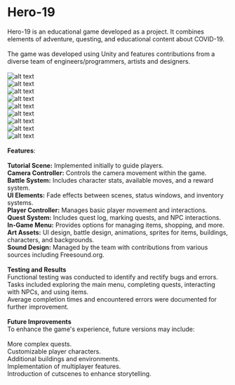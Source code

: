 # Hero-19
Hero-19 is an educational game developed as a project. It combines elements of adventure, questing, and educational content about COVID-19. 
<br>
<br>The game was developed using Unity and features contributions from a diverse team of engineers/programmers, artists and designers.
<br>
<br>
![alt text](https://github.com/Tomas6556/Hero-19/blob/main/1.PNG?raw=true)<br>
![alt text](https://github.com/Tomas6556/Hero-19/blob/main/2.PNG?raw=true)<br>
![alt text](https://github.com/Tomas6556/Hero-19/blob/main/3.PNG?raw=true)<br>
![alt text](https://github.com/Tomas6556/Hero-19/blob/main/4.PNG?raw=true)<br>
![alt text](https://github.com/Tomas6556/Hero-19/blob/main/5.PNG?raw=true)<br>
![alt text](https://github.com/Tomas6556/Hero-19/blob/main/6.jpg?raw=true)<br>
![alt text](https://github.com/Tomas6556/Hero-19/blob/main/player.png?raw=true)<br>
![alt text](https://github.com/Tomas6556/Hero-19/blob/main/police.png?raw=true)<br>
![alt text](https://github.com/Tomas6556/Hero-19/blob/main/website.jpg?raw=true)<br>
<br>
**Features**: <br>
<br>
**Tutorial Scene:** Implemented initially to guide players. <br>
**Camera Controller:** Controls the camera movement within the game.<br>
**Battle System:** Includes character stats, available moves, and a reward system.<br>
**UI Elements:** Fade effects between scenes, status windows, and inventory systems.<br>
**Player Controller:** Manages basic player movement and interactions.<br>
**Quest System:** Includes quest log, marking quests, and NPC interactions.<br>
**In-Game Menu:** Provides options for managing items, shopping, and more.<br>
**Art Assets:** UI design, battle design, animations, sprites for items, buildings, characters, and backgrounds.<br>
**Sound Design:** Managed by the team with contributions from various sources including Freesound.org.<br>
<br>
**Testing and Results**
<br>
Functional testing was conducted to identify and rectify bugs and errors.<br>
Tasks included exploring the main menu, completing quests, interacting with NPCs, and using items.<br>
Average completion times and encountered errors were documented for further improvement.<br>
<br>
**Future Improvements**<br>
To enhance the game's experience, future versions may include:<br>
<br>
More complex quests.<br>
Customizable player characters.<br>
Additional buildings and environments.<br>
Implementation of multiplayer features.<br>
Introduction of cutscenes to enhance storytelling.<br>
